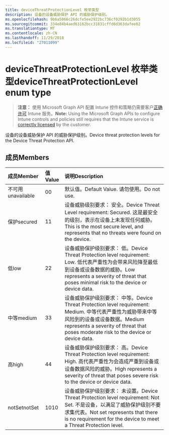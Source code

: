 ```yaml
---
title: deviceThreatProtectionLevel 枚举类型
description: 设备的设备威胁保护 API 的威胁保护级别。
ms.openlocfilehash: 9b6a5066c26dcfe5ee2922bc736cf0292b1d3055
ms.sourcegitcommit: 334e84b4aed63162bcc31831cffd6d363dafee02
ms.translationtype: MT
ms.contentlocale: zh-CN
ms.lasthandoff: 11/29/2018
ms.locfileid: "27011099"
---
```

# <a name="devicethreatprotectionlevel-enum-type"></a><span data-ttu-id="58dd3-103">deviceThreatProtectionLevel 枚举类型</span><span class="sxs-lookup"><span data-stu-id="58dd3-103">deviceThreatProtectionLevel enum type</span></span>

> <span data-ttu-id="58dd3-104">**注意：** 使用 Microsoft Graph API 配置 Intune 控件和策略仍需要客户[正确许可](https://go.microsoft.com/fwlink/?linkid=839381) Intune 服务。</span><span class="sxs-lookup"><span data-stu-id="58dd3-104">**Note:** Using the Microsoft Graph APIs to configure Intune controls and policies still requires that the Intune service is [correctly licensed](https://go.microsoft.com/fwlink/?linkid=839381) by the customer.</span></span>

<span data-ttu-id="58dd3-105">设备的设备威胁保护 API 的威胁保护级别。</span><span class="sxs-lookup"><span data-stu-id="58dd3-105">Device threat protection levels for the Device Threat Protection API.</span></span>
## <a name="members"></a><span data-ttu-id="58dd3-106">成员</span><span class="sxs-lookup"><span data-stu-id="58dd3-106">Members</span></span>
|<span data-ttu-id="58dd3-107">成员</span><span class="sxs-lookup"><span data-stu-id="58dd3-107">Member</span></span>|<span data-ttu-id="58dd3-108">值</span><span class="sxs-lookup"><span data-stu-id="58dd3-108">Value</span></span>|<span data-ttu-id="58dd3-109">说明</span><span class="sxs-lookup"><span data-stu-id="58dd3-109">Description</span></span>|
|:---|:---|:---|
|<span data-ttu-id="58dd3-110">不可用</span><span class="sxs-lookup"><span data-stu-id="58dd3-110">unavailable</span></span>|<span data-ttu-id="58dd3-111">0</span><span class="sxs-lookup"><span data-stu-id="58dd3-111">0</span></span>|<span data-ttu-id="58dd3-112">默认值。</span><span class="sxs-lookup"><span data-stu-id="58dd3-112">Default Value.</span></span> <span data-ttu-id="58dd3-113">请勿使用。</span><span class="sxs-lookup"><span data-stu-id="58dd3-113">Do not use.</span></span>|
|<span data-ttu-id="58dd3-114">保护</span><span class="sxs-lookup"><span data-stu-id="58dd3-114">secured</span></span>|<span data-ttu-id="58dd3-115">1</span><span class="sxs-lookup"><span data-stu-id="58dd3-115">1</span></span>|<span data-ttu-id="58dd3-116">设备威胁级别要求： 安全。</span><span class="sxs-lookup"><span data-stu-id="58dd3-116">Device Threat Level requirement: Secured.</span></span> <span data-ttu-id="58dd3-117">这是最安全的级别，表示在设备上未发现任何威胁。</span><span class="sxs-lookup"><span data-stu-id="58dd3-117">This is the most secure level, and represents that no threats were found on the device.</span></span>|
|<span data-ttu-id="58dd3-118">低</span><span class="sxs-lookup"><span data-stu-id="58dd3-118">low</span></span>|<span data-ttu-id="58dd3-119">2</span><span class="sxs-lookup"><span data-stu-id="58dd3-119">2</span></span>|<span data-ttu-id="58dd3-120">设备威胁保护级别要求： 低。</span><span class="sxs-lookup"><span data-stu-id="58dd3-120">Device Threat Protection level requirement: Low.</span></span> <span data-ttu-id="58dd3-121">低代表严重性为会带来风险降至最低到设备或设备数据的威胁。</span><span class="sxs-lookup"><span data-stu-id="58dd3-121">Low represents a severity of threat that poses minimal risk to the device or device data.</span></span>|
|<span data-ttu-id="58dd3-122">中等</span><span class="sxs-lookup"><span data-stu-id="58dd3-122">medium</span></span>|<span data-ttu-id="58dd3-123">3</span><span class="sxs-lookup"><span data-stu-id="58dd3-123">3</span></span>|<span data-ttu-id="58dd3-124">设备威胁保护级别要求： 中等。</span><span class="sxs-lookup"><span data-stu-id="58dd3-124">Device Threat Protection level requirement: Medium.</span></span> <span data-ttu-id="58dd3-125">中等代表严重性为威胁带来中等风险到的设备或设备数据。</span><span class="sxs-lookup"><span data-stu-id="58dd3-125">Medium represents a severity of threat that poses moderate risk to the device or device data.</span></span>|
|<span data-ttu-id="58dd3-126">高</span><span class="sxs-lookup"><span data-stu-id="58dd3-126">high</span></span>|<span data-ttu-id="58dd3-127">4</span><span class="sxs-lookup"><span data-stu-id="58dd3-127">4</span></span>|<span data-ttu-id="58dd3-128">设备威胁保护级别要求： 高。</span><span class="sxs-lookup"><span data-stu-id="58dd3-128">Device Threat Protection level requirement: High.</span></span> <span data-ttu-id="58dd3-129">高代表严重性为会造成严重到设备或设备数据风险的威胁。</span><span class="sxs-lookup"><span data-stu-id="58dd3-129">High represents a severity of threat that poses severe risk to the device or device data.</span></span>|
|<span data-ttu-id="58dd3-130">notSet</span><span class="sxs-lookup"><span data-stu-id="58dd3-130">notSet</span></span>|<span data-ttu-id="58dd3-131">10</span><span class="sxs-lookup"><span data-stu-id="58dd3-131">10</span></span>|<span data-ttu-id="58dd3-132">设备威胁保护级别要求： 未设置。</span><span class="sxs-lookup"><span data-stu-id="58dd3-132">Device Threat Protection level requirement: Not Set.</span></span> <span data-ttu-id="58dd3-133">不是设备，以满足了威胁保护级别不要求集代表。</span><span class="sxs-lookup"><span data-stu-id="58dd3-133">Not set represents that there is no requirement for the device to meet a Threat Protection level.</span></span>|



